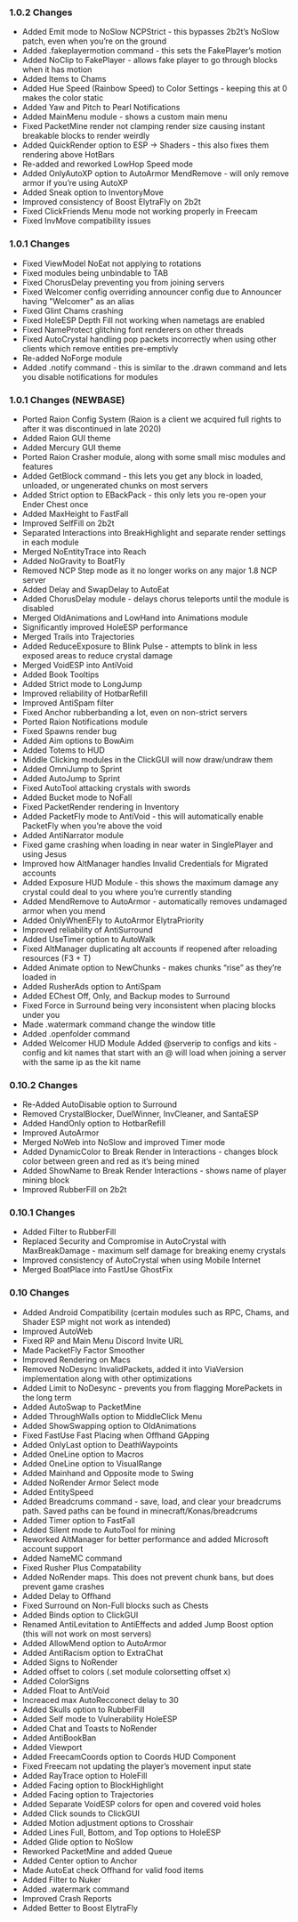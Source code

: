 ### 1.0.2 Changes
- Added Emit mode to NoSlow NCPStrict - this bypasses 2b2t’s NoSlow patch, even when you’re on the ground
- Added .fakeplayermotion command - this sets the FakePlayer’s motion
- Added NoClip to FakePlayer - allows fake player to go through blocks when it has motion
- Added Items to Chams
- Added Hue Speed (Rainbow Speed) to Color Settings - keeping this at 0 makes the color static
- Added Yaw and Pitch to Pearl Notifications
- Added MainMenu module - shows a custom main menu
- Fixed PacketMine render not clamping render size causing instant breakable blocks to render weirdly
- Added QuickRender option to ESP -> Shaders - this also fixes them rendering above HotBars
- Re-added and reworked LowHop Speed mode
- Added OnlyAutoXP option to AutoArmor MendRemove - will only remove armor if you’re using AutoXP
- Added Sneak option to InventoryMove
- Improved consistency of Boost ElytraFly on 2b2t
- Fixed ClickFriends Menu mode not working properly in Freecam
- Fixed InvMove compatibility issues

### 1.0.1 Changes
- Fixed ViewModel NoEat not applying to rotations
- Fixed modules being unbindable to TAB
- Fixed ChorusDelay preventing you from joining servers
- Fixed Welcomer config overriding announcer config due to Announcer having "Welcomer" as an alias
- Fixed Glint Chams crashing
- Fixed HoleESP Depth Fill not working when nametags are enabled
- Fixed NameProtect glitching font renderers on other threads
- Fixed AutoCrystal handling pop packets incorrectly when using other clients which remove entities pre-emptivly
- Re-added NoForge module
- Added .notify command - this is similar to the .drawn command and lets you disable notifications for modules

### 1.0.1 Changes (NEWBASE)
- Ported Raion Config System (Raion is a client we acquired full rights to after it was discontinued in late 2020)
- Added Raion GUI theme
- Added Mercury GUI theme
- Ported Raion Crasher module, along with some small misc modules and features
- Added GetBlock command - this lets you get any block in loaded, unloaded, or ungenerated chunks on most servers
- Added Strict option to EBackPack - this only lets you re-open your Ender Chest once
- Added MaxHeight to FastFall
- Improved SelfFill on 2b2t
- Separated Interactions into BreakHighlight and separate render settings in each module
- Merged NoEntityTrace into Reach
- Added NoGravity to BoatFly
- Removed NCP Step mode as it no longer works on any major 1.8 NCP server
- Added Delay and SwapDelay to AutoEat
- Added ChorusDelay module - delays chorus teleports until the module is disabled
- Merged OldAnimations and LowHand into Animations module
- Significantly improved HoleESP performance
- Merged Trails into Trajectories
- Added ReduceExposure to Blink Pulse - attempts to blink in less exposed areas to reduce crystal damage
- Merged VoidESP into AntiVoid
- Added Book Tooltips
- Added Strict mode to LongJump
- Improved reliability of HotbarRefill
- Improved AntiSpam filter
- Fixed Anchor rubberbanding a lot, even on non-strict servers
- Ported Raion Notifications module
- Fixed Spawns render bug
- Added Aim options to BowAim
- Added Totems to HUD
- Middle Clicking modules in the ClickGUI will now draw/undraw them
- Added OmniJump to Sprint
- Added AutoJump to Sprint
- Fixed AutoTool attacking crystals with swords
- Added Bucket mode to NoFall
- Fixed PacketRender rendering in Inventory
- Added PacketFly mode to AntiVoid - this will automatically enable PacketFly when you’re above the void
- Added AntiNarrator module
- Fixed game crashing when loading in near water in SinglePlayer and using Jesus
- Improved how AltManager handles Invalid Credentials for Migrated accounts
- Added Exposure HUD Module - this shows the maximum damage any crystal could deal to you where you’re currently standing
- Added MendRemove to AutoArmor - automatically removes undamaged armor when you mend
- Added OnlyWhenEFly to AutoArmor ElytraPriority
- Improved reliability of AntiSurround
- Added UseTimer option to AutoWalk
- Fixed AltManager duplicating alt accounts if reopened after reloading resources (F3 + T)
- Added Animate option to NewChunks - makes chunks “rise” as they’re loaded in
- Added RusherAds option to AntiSpam
- Added EChest Off, Only, and Backup modes to Surround
- Fixed Force in Surround being very inconsistent when placing blocks under you
- Made .watermark command change the window title
- Added .openfolder command
- Added Welcomer HUD Module
Added @serverip to configs and kits - config and kit names that start with an @ will load when joining a server with the same ip as the kit name

### 0.10.2 Changes
- Re-Added AutoDisable option to Surround
- Removed CrystalBlocker, DuelWinner, InvCleaner, and SantaESP
- Added HandOnly option to HotbarRefill
- Improved AutoArmor
- Merged NoWeb into NoSlow and improved Timer mode
- Added DynamicColor to Break Render in Interactions - changes block color between green and red as it’s being mined
- Added ShowName to Break Render Interactions - shows name of player mining block
- Improved RubberFill on 2b2t

### 0.10.1 Changes
- Added Filter to RubberFill
- Replaced Security and Compromise in AutoCrystal with MaxBreakDamage - maximum self damage for breaking enemy crystals
- Improved consistency of AutoCrystal when using Mobile Internet
- Merged BoatPlace into FastUse GhostFix

### 0.10 Changes
- Added Android Compatibility (certain modules such as RPC, Chams, and Shader ESP might not work as intended)
- Improved AutoWeb
- Fixed RP and Main Menu Discord Invite URL
- Made PacketFly Factor Smoother
- Improved Rendering on Macs
- Removed NoDesync InvalidPackets, added it into ViaVersion implementation along with other optimizations
- Added Limit to NoDesync - prevents you from flagging MorePackets in the long term
- Added AutoSwap to PacketMine
- Added ThroughWalls option to MiddleClick Menu
- Added ShowSwapping option to OldAnimations
- Fixed FastUse Fast Placing when Offhand GApping
- Added OnlyLast option to DeathWaypoints
- Added OneLine option to Macros
- Added OneLine option to VisualRange
- Added Mainhand and Opposite mode to Swing
- Added NoRender Armor Select mode
- Added EntitySpeed
- Added Breadcrums command - save, load, and clear your breadcrums path. Saved paths can be found in minecraft/Konas/breadcrums
- Added Timer option to FastFall
- Added Silent mode to AutoTool for mining
- Reworked AltManager for better performance and added Microsoft account support
- Added NameMC command
- Fixed Rusher Plus Compatability
- Added NoRender maps. This does not prevent chunk bans, but does prevent game crashes
- Added Delay to Offhand
- Fixed Surround on Non-Full blocks such as Chests
- Added Binds option to ClickGUI
- Renamed AntiLevitation to AntiEffects and added Jump Boost option (this will not work on most servers)
- Added AllowMend option to AutoArmor
- Added AntiRacism option to ExtraChat
- Added Signs to NoRender
- Added offset to colors (.set module colorsetting offset x)
- Added ColorSigns
- Added Float to AntiVoid
- Increaced max AutoRecconect delay to 30
- Added Skulls option to RubberFill
- Added Self mode to Vulnerability HoleESP
- Added Chat and Toasts to NoRender
- Added AntiBookBan
- Added Viewport
- Added FreecamCoords option to Coords HUD Component
- Fixed Freecam not updating the player’s movement input state
- Added RayTrace option to HoleFill
- Added Facing option to BlockHighlight
- Added Facing option to Trajectories
- Added Separate VoidESP colors for open and covered void holes
- Added Click sounds to ClickGUI
- Added Motion adjustment options to Crosshair
- Added Lines Full, Bottom, and Top options to HoleESP
- Added Glide option to NoSlow
- Reworked PacketMine and added Queue
- Added Center option to Anchor
- Made AutoEat check Offhand for valid food items
- Added Filter to Nuker
- Added .watermark command
- Improved Crash Reports
- Added Better to Boost ElytraFly
